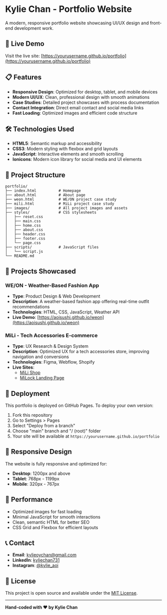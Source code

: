 # Kylie Chan - Portfolio Website

A modern, responsive portfolio website showcasing UI/UX design and front-end development work.

## 🚀 Live Demo

Visit the live site: [https://yourusername.github.io/portfolio](https://yourusername.github.io/portfolio)

## 📋 Features

- **Responsive Design**: Optimized for desktop, tablet, and mobile devices
- **Modern UI/UX**: Clean, professional design with smooth animations
- **Case Studies**: Detailed project showcases with process documentation
- **Contact Integration**: Direct email contact and social media links
- **Fast Loading**: Optimized images and efficient code structure

## 🛠️ Technologies Used

- **HTML5**: Semantic markup and accessibility
- **CSS3**: Modern styling with flexbox and grid layouts
- **JavaScript**: Interactive elements and smooth scrolling
- **Ionicons**: Modern icon library for social media and UI elements

## 📁 Project Structure

```
portfolio/
├── index.html          # Homepage
├── about.html          # About page
├── weon.html           # WE/ON project case study
├── mili.html           # MiLi project case study
├── images/             # All project images and assets
├── styles/             # CSS stylesheets
│   ├── reset.css
│   ├── main.css
│   ├── home.css
│   ├── about.css
│   ├── header.css
│   ├── footer.css
│   └── page.css
├── scripts/            # JavaScript files
│   └── script.js
└── README.md
```

## 🎨 Projects Showcased

### WE/ON - Weather-Based Fashion App
- **Type**: Product Design & Web Development
- **Description**: A weather-based fashion app offering real-time outfit recommendations
- **Technologies**: HTML, CSS, JavaScript, Weather API
- **Live Demo**: [https://aoisushi.github.io/weon](https://aoisushi.github.io/weon)

### MiLi - Tech Accessories E-commerce
- **Type**: UX Research & Design System
- **Description**: Optimized UX for a tech accessories store, improving navigation and conversions
- **Technologies**: Figma, Webflow, Shopify
- **Live Sites**: 
  - [MiLi Shop](https://mili-shop.com)
  - [MiLock Landing Page](https://www.mili-sales.com/)

## 🚀 Deployment

This portfolio is deployed on GitHub Pages. To deploy your own version:

1. Fork this repository
2. Go to Settings > Pages
3. Select "Deploy from a branch"
4. Choose "main" branch and "/ (root)" folder
5. Your site will be available at `https://yourusername.github.io/portfolio`

## 📱 Responsive Design

The website is fully responsive and optimized for:
- **Desktop**: 1200px and above
- **Tablet**: 768px - 1199px
- **Mobile**: 320px - 767px

## 🎯 Performance

- Optimized images for fast loading
- Minimal JavaScript for smooth interactions
- Clean, semantic HTML for better SEO
- CSS Grid and Flexbox for efficient layouts

## 📞 Contact

- **Email**: [kylieoychan@gmail.com](mailto:kylieoychan@gmail.com)
- **LinkedIn**: [kyliechan731](https://www.linkedin.com/in/kyliechan731/)
- **Instagram**: [@kylie_aoi](https://www.instagram.com/kylie_aoi)

## 📄 License

This project is open source and available under the [MIT License](LICENSE).

---

**Hand-coded with ❤️ by Kylie Chan**
